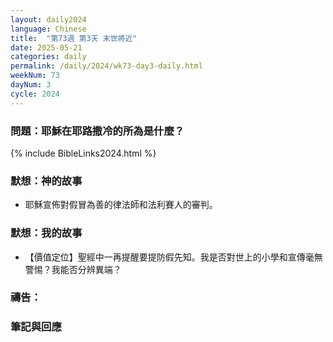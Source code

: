 ```yaml
---
layout: daily2024
language: Chinese
title:  "第73週 第3天 末世將近"
date: 2025-05-21
categories: daily
permalink: /daily/2024/wk73-day3-daily.html
weekNum: 73
dayNum: 3
cycle: 2024
---
```


### 問題：耶穌在耶路撒冷的所為是什麼？

{% include BibleLinks2024.html %}

### 默想：神的故事 
+ 耶穌宣佈對假冒為善的律法師和法利賽人的審判。 

### 默想：我的故事 
+ 【價值定位】聖經中一再提醒要提防假先知。我是否對世上的小學和宣傳毫無警惕？我能否分辨異端？

### 禱告：

### 筆記與回應
